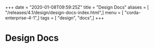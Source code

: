 +++
date = "2020-01-08T09:59:25Z"
title = "Design Docs"
aliases = [ "/releases/4.1/design/design-docs-index.html",]
menu = [ "corda-enterprise-4-1",]
tags = [ "design", "docs",]
+++


# Design Docs


